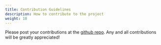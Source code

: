 ```yaml
---
title: Contribution Guidelines
description: How to contribute to the project
weight: 10
---
```


Please post your contributions at the [github repo](https://github.com/Kyouma960/BURST). Any and all contributions will be greatly appreciated!


